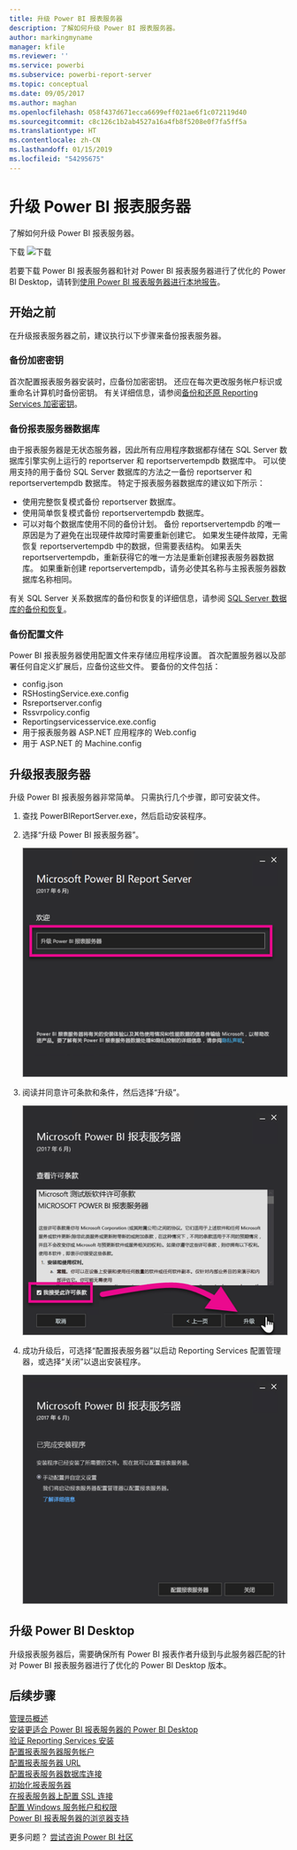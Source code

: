 ```yaml
---
title: 升级 Power BI 报表服务器
description: 了解如何升级 Power BI 报表服务器。
author: markingmyname
manager: kfile
ms.reviewer: ''
ms.service: powerbi
ms.subservice: powerbi-report-server
ms.topic: conceptual
ms.date: 09/05/2017
ms.author: maghan
ms.openlocfilehash: 058f437d671ecca6699eff021ae6f1c072119d40
ms.sourcegitcommit: c8c126c1b2ab4527a16a4fb8f5208e0f7fa5ff5a
ms.translationtype: HT
ms.contentlocale: zh-CN
ms.lasthandoff: 01/15/2019
ms.locfileid: "54295675"
---
```

# <a name="upgrade-power-bi-report-server"></a>升级 Power BI 报表服务器
了解如何升级 Power BI 报表服务器。

 下载 ![下载](media/upgrade/download.png "下载")

若要下载 Power BI 报表服务器和针对 Power BI 报表服务器进行了优化的 Power BI Desktop，请转到[使用 Power BI 报表服务器进行本地报告](https://powerbi.microsoft.com/report-server/)。

## <a name="before-you-begin"></a>开始之前
在升级报表服务器之前，建议执行以下步骤来备份报表服务器。

### <a name="backing-up-the-encryption-keys"></a>备份加密密钥
首次配置报表服务器安装时，应备份加密密钥。 还应在每次更改服务帐户标识或重命名计算机时备份密钥。 有关详细信息，请参阅[备份和还原 Reporting Services 加密密钥](https://docs.microsoft.com/sql/reporting-services/install-windows/ssrs-encryption-keys-back-up-and-restore-encryption-keys)。

### <a name="backing-up-the-report-server-databases"></a>备份报表服务器数据库
由于报表服务器是无状态服务器，因此所有应用程序数据都存储在 SQL Server 数据库引擎实例上运行的 reportserver 和 reportservertempdb 数据库中。 可以使用支持的用于备份 SQL Server 数据库的方法之一备份 reportserver 和 reportservertempdb 数据库。 特定于报表服务器数据库的建议如下所示：

* 使用完整恢复模式备份 reportserver 数据库。
* 使用简单恢复模式备份 reportservertempdb 数据库。
* 可以对每个数据库使用不同的备份计划。 备份 reportservertempdb 的唯一原因是为了避免在出现硬件故障时需要重新创建它。 如果发生硬件故障，无需恢复 reportservertempdb 中的数据，但需要表结构。 如果丢失 reportservertempdb，重新获得它的唯一方法是重新创建报表服务器数据库。 如果重新创建 reportservertempdb，请务必使其名称与主报表服务器数据库名称相同。

有关 SQL Server 关系数据库的备份和恢复的详细信息，请参阅 [SQL Server 数据库的备份和恢复](https://docs.microsoft.com/sql/relational-databases/backup-restore/back-up-and-restore-of-sql-server-databases)。

### <a name="backing-up-the-configuration-files"></a>备份配置文件
Power BI 报表服务器使用配置文件来存储应用程序设置。 首次配置服务器以及部署任何自定义扩展后，应备份这些文件。 要备份的文件包括：

* config.json
* RSHostingService.exe.config
* Rsreportserver.config
* Rssvrpolicy.config
* Reportingservicesservice.exe.config
* 用于报表服务器 ASP.NET 应用程序的 Web.config
* 用于 ASP.NET 的 Machine.config

## <a name="upgrade-the-report-server"></a>升级报表服务器
升级 Power BI 报表服务器非常简单。 只需执行几个步骤，即可安装文件。

1. 查找 PowerBIReportServer.exe，然后启动安装程序。
2. 选择“升级 Power BI 报表服务器”。
   
    ![](media/upgrade/reportserver-upgrade1.png "升级 Power BI 报表服务器")
3. 阅读并同意许可条款和条件，然后选择“升级”。
   
    ![](media/upgrade/reportserver-upgrade-eula.png "许可协议")
4. 成功升级后，可选择“配置报表服务器”以启动 Reporting Services 配置管理器，或选择“关闭”以退出安装程序。
   
    ![](media/upgrade/reportserver-upgrade-configure.png)

## <a name="upgrade-power-bi-desktop"></a>升级 Power BI Desktop
升级报表服务器后，需要确保所有 Power BI 报表作者升级到与此服务器匹配的针对 Power BI 报表服务器进行了优化的 Power BI Desktop 版本。

## <a name="next-steps"></a>后续步骤
[管理员概述](admin-handbook-overview.md)  
[安装更适合 Power BI 报表服务器的 Power BI Desktop](install-powerbi-desktop.md)  
[验证 Reporting Services 安装](https://docs.microsoft.com/sql/reporting-services/install-windows/verify-a-reporting-services-installation)  
[配置报表服务器服务帐户](https://docs.microsoft.com/sql/reporting-services/install-windows/configure-the-report-server-service-account-ssrs-configuration-manager)  
[配置报表服务器 URL](https://docs.microsoft.com/sql/reporting-services/install-windows/configure-report-server-urls-ssrs-configuration-manager)  
[配置报表服务器数据库连接](https://docs.microsoft.com/sql/reporting-services/install-windows/configure-a-report-server-database-connection-ssrs-configuration-manager)  
[初始化报表服务器](https://docs.microsoft.com/sql/reporting-services/install-windows/ssrs-encryption-keys-initialize-a-report-server)  
[在报表服务器上配置 SSL 连接](https://docs.microsoft.com/sql/reporting-services/security/configure-ssl-connections-on-a-native-mode-report-server)  
[配置 Windows 服务帐户和权限](https://docs.microsoft.com/sql/database-engine/configure-windows/configure-windows-service-accounts-and-permissions)  
[Power BI 报表服务器的浏览器支持](browser-support.md)

更多问题？ [尝试咨询 Power BI 社区](https://community.powerbi.com/)


